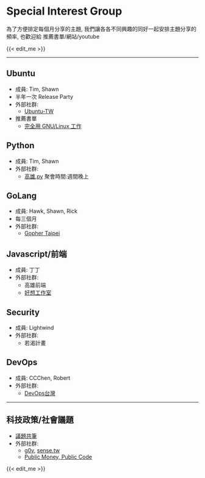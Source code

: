 # Special Interest Group
為了方便排定每個月分享的主題,
我們讓各各不同興趣的同好一起安排主題分享的頻率,
也歡迎給 推薦書單/網站/youtube

{{< edit_me >}}

---

## Ubuntu
 - 成員: Tim, Shawn
 - 半年一次 Release Party
 - 外部社群:
   - [Ubuntu-TW](https://www.ubuntu-tw.org/)
 - 推薦書單
   - [完全用 GNU/Linux 工作](https://legacy.gitbook.com/book/chusiang/working-on-gnu-linux/details)

## Python
 - 成員: Tim, Shawn
 - 外部社群:
   - [高雄.py](https://www.meetup.com/Kaohsiung-Python-Meetup/) 聚會時間:週間晚上

## GoLang
 - 成員: Hawk, Shawn, Rick
 - 每三個月
 - 外部社群:
   - [Gopher Taipei](https://t.me/golangtw)

## Javascript/前端
 - 成員: 丁丁
 - 外部社群:
   - 高雄前端
   - [好想工作室](http://goodideas-studio.com/)

## Security
 - 成員: Lightwind
 - 外部社群:
   - 若渴計畫
   
## DevOps
 - 成員: CCChen, Robert
 - 外部社群:
   - [DevOps台灣](https://t.me/devopstw)

---

## 科技政策/社會議題
 - [議題共筆](https://kalug.linux.org.tw/note/join-issues)
 - 外部社群:
   - [g0v](https://g0v.tw/en-US/), [sense.tw](https://sense.tw)
   - [Public Money, Public Code](https://publiccode.eu/)

{{< edit_me >}}
